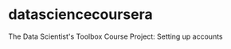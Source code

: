 datasciencecoursera
===================

The Data Scientist's Toolbox Course Project: Setting up accounts
